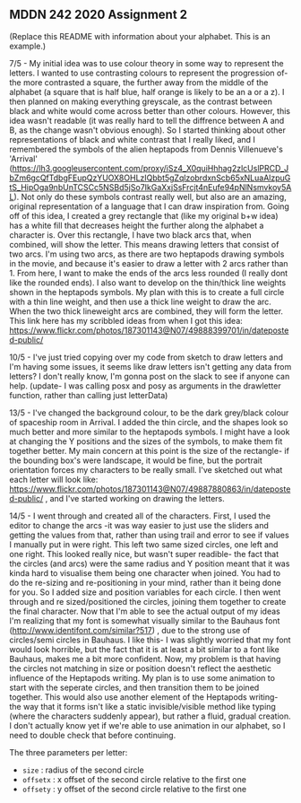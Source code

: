 ## MDDN 242 2020 Assignment 2

(Replace this README with information about your alphabet. This is an example.)

7/5 - My initial idea was to use colour theory in some way to represent the letters. I wanted to use contrasting colours to represent the progression of- the more contrasted a square, the further away from the middle of the alphabet (a square that is half blue, half orange is likely to be an a or a z). I then planned on making everything greyscale, as the contrast between black and white would come across better than other colours. However, this idea wasn't  readable (it was really hard to tell the diffrence between A and B, as the change wasn't obvious enough). So I started thinking about other representations of black and white contrast that I really liked, and I remembered the symbols of the alien heptapods from Dennis Villenueve's 'Arrival' (https://lh3.googleusercontent.com/proxy/iSz4_X0quiHhhag2zlcUslPRCD_JbZm6gcQfTdbgFEupQzYUOX8OHLzIQbbt5gZqlzobrdxnScb65xNLuaAlzpuGtS_HipOga9nbUnTCSCc5NSBd5jSo7IkGaXxjSsFrcjt4nEufe94pNlNsmvkoy5AL). Not only do these symbols contrast really well, but also are an amazing, original representation of a language that I can draw inspiration from. 
Going off of this idea, I created a grey rectangle that (like my original b+w idea) has a white fill that decreases height the further along the alphabet a character is. Over this rectangle, I have two black arcs that, when combined, will show the letter. This means drawing letters that consist of two arcs. I'm using two arcs, as there are two heptapods drawing symbols in the movie, and because it's easier to draw a letter with 2 arcs rather than 1. 
From here, I want to make the ends of the arcs less rounded (I really dont like the rounded ends). I also want to develop on the thin/thick line weights shown in the heptapods symbols. My plan with this is to create a full circle with a thin line weight, and then use a thick line weight to draw the arc. When the two thick lineweight arcs are combined, they will form the letter. This link here has my scribbled ideas from when I got this idea: https://www.flickr.com/photos/187301143@N07/49888399701/in/dateposted-public/  

10/5 - I've just tried copying over my code from sketch to draw letters and I'm having some issues, it seems like draw letters isn't getting any data from letters? I don't really know, I'm gonna post on the slack to see if anyone can help. (update- I was calling posx and posy as arguments in the drawletter function, rather than calling just letterData)

13/5 - I've changed the background colour, to be the dark grey/black colour of spaceship room in Arrival. I added the thin circle, and the shapes look so much better and more similar to the heptapods symbols. I might have a look at changing the Y positions and the sizes of the symbols, to make them fit together better. My main concern at this point is the size of the rectangle- if the bounding box's were landscape, it would be fine, but the portrait orientation forces my characters to be really small. I've sketched out what each letter will look like: https://www.flickr.com/photos/187301143@N07/49887880863/in/dateposted-public/ , and I've started working on drawing the letters.

14/5 - I went through and created all of the characters. First, I used the editor to change the arcs -it was way easier to just use the sliders and getting the values from that, rather than using trail and error to see if values I manually put in were right. This left two same sized circles, one left and one right. This looked really nice, but wasn't super readible- the fact that the circles (and arcs) were the same radius and Y position meant that it was kinda hard to visualise them being one character when joined. You had to do the re-sizing and re-positioning in your mind, rather than it being done for you. So I added size and position variables for each circle. I then went through and re sized/positioned the circles, joining them together to create the final character. Now that I'm able to see the actual output of my ideas I'm realizing that my font is somewhat visually similar to the Bauhaus font (http://www.identifont.com/similar?517) , due to the strong use of circles/semi circles in Bauhaus. I like this- I was slightly worried that my font would look horrible, but the fact that it is at least a bit similar to a font like Bauhaus, makes me a bit more confident. Now, my problem is that having the circles not matching in size or position doesn't reflect the aesthetic influence of the Heptapods writing. My plan is to use some animation to start with the seperate circles, and then transition them to be joined together. This would also use another element of the Heptapods writing- the way that it forms isn't like a static invisible/visible method like typing (where the characters suddenly appear), but rather a fluid, gradual creation. I don't actually know yet if we're able to use animation in our alphabet, so I need to double check that before continuing.


The three parameters per letter:
  * `size` : radius of the second circle
  * `offsetx` : x offset of the second circle relative to the first one
  * `offsety` : y offset of the second circle relative to the first one

